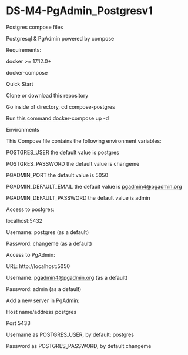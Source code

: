 # DS-M4-PgAdmin_Postgresv1
Postgres compose files

Postgresql & PgAdmin powered by compose

Requirements:

docker >= 17.12.0+

docker-compose

Quick Start

Clone or download this repository

Go inside of directory, cd compose-postgres

Run this command docker-compose up -d

Environments

This Compose file contains the following environment variables:

POSTGRES_USER the default value is postgres

POSTGRES_PASSWORD the default value is changeme

PGADMIN_PORT the default value is 5050

PGADMIN_DEFAULT_EMAIL the default value is pgadmin4@pgadmin.org

PGADMIN_DEFAULT_PASSWORD the default value is admin

Access to postgres:

localhost:5432

Username: postgres (as a default)

Password: changeme (as a default)

Access to PgAdmin:

URL: http://localhost:5050

Username: pgadmin4@pgadmin.org (as a default)

Password: admin (as a default)

Add a new server in PgAdmin:

Host name/address postgres

Port 5433

Username as POSTGRES_USER, by default: postgres

Password as POSTGRES_PASSWORD, by default changeme
